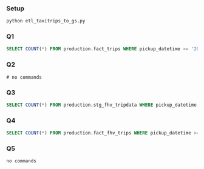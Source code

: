 ### Setup
```bash
python etl_taxitrips_to_gs.py
```

### Q1
```SQL
SELECT COUNT(*) FROM production.fact_trips WHERE pickup_datetime >= '2019-01-01' and pickup_datetime <= '2020-12-31'
```

### Q2
```
# no commands
```

### Q3
```SQL
SELECT COUNT(*) FROM production.stg_fhv_tripdata WHERE pickup_datetime >= '2019-01-01' and pickup_datetime <= '2019-12-31'
```

### Q4
```SQL
SELECT COUNT(*) FROM production.fact_fhv_trips WHERE pickup_datetime >= '2019-01-01' and pickup_datetime <= '2019-12-31'
```

### Q5
```
no commands
```